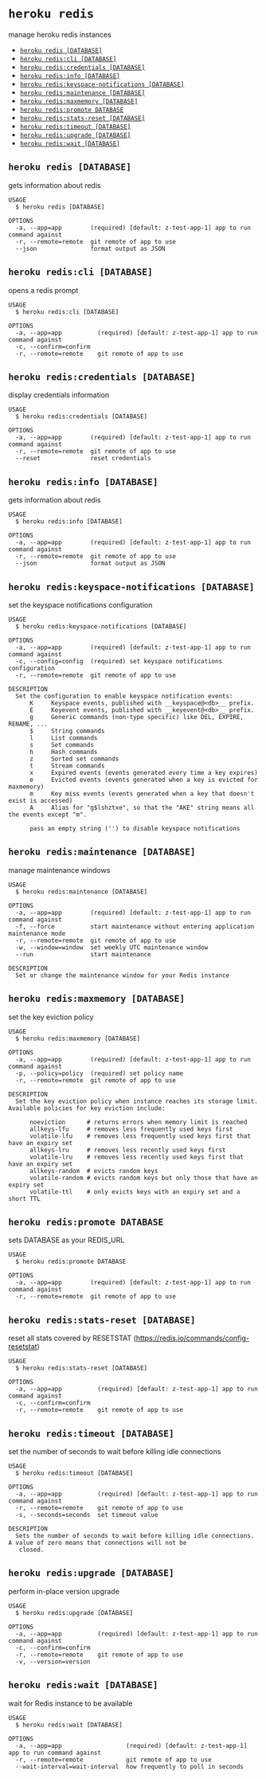 `heroku redis`
==============

manage heroku redis instances

* [`heroku redis [DATABASE]`](#heroku-redis-database)
* [`heroku redis:cli [DATABASE]`](#heroku-rediscli-database)
* [`heroku redis:credentials [DATABASE]`](#heroku-rediscredentials-database)
* [`heroku redis:info [DATABASE]`](#heroku-redisinfo-database)
* [`heroku redis:keyspace-notifications [DATABASE]`](#heroku-rediskeyspace-notifications-database)
* [`heroku redis:maintenance [DATABASE]`](#heroku-redismaintenance-database)
* [`heroku redis:maxmemory [DATABASE]`](#heroku-redismaxmemory-database)
* [`heroku redis:promote DATABASE`](#heroku-redispromote-database)
* [`heroku redis:stats-reset [DATABASE]`](#heroku-redisstats-reset-database)
* [`heroku redis:timeout [DATABASE]`](#heroku-redistimeout-database)
* [`heroku redis:upgrade [DATABASE]`](#heroku-redisupgrade-database)
* [`heroku redis:wait [DATABASE]`](#heroku-rediswait-database)

## `heroku redis [DATABASE]`

gets information about redis

```
USAGE
  $ heroku redis [DATABASE]

OPTIONS
  -a, --app=app        (required) [default: z-test-app-1] app to run command against
  -r, --remote=remote  git remote of app to use
  --json               format output as JSON
```

## `heroku redis:cli [DATABASE]`

opens a redis prompt

```
USAGE
  $ heroku redis:cli [DATABASE]

OPTIONS
  -a, --app=app          (required) [default: z-test-app-1] app to run command against
  -c, --confirm=confirm
  -r, --remote=remote    git remote of app to use
```

## `heroku redis:credentials [DATABASE]`

display credentials information

```
USAGE
  $ heroku redis:credentials [DATABASE]

OPTIONS
  -a, --app=app        (required) [default: z-test-app-1] app to run command against
  -r, --remote=remote  git remote of app to use
  --reset              reset credentials
```

## `heroku redis:info [DATABASE]`

gets information about redis

```
USAGE
  $ heroku redis:info [DATABASE]

OPTIONS
  -a, --app=app        (required) [default: z-test-app-1] app to run command against
  -r, --remote=remote  git remote of app to use
  --json               format output as JSON
```

## `heroku redis:keyspace-notifications [DATABASE]`

set the keyspace notifications configuration

```
USAGE
  $ heroku redis:keyspace-notifications [DATABASE]

OPTIONS
  -a, --app=app        (required) [default: z-test-app-1] app to run command against
  -c, --config=config  (required) set keyspace notifications configuration
  -r, --remote=remote  git remote of app to use

DESCRIPTION
  Set the configuration to enable keyspace notification events:
      K     Keyspace events, published with __keyspace@<db>__ prefix.
      E     Keyevent events, published with __keyevent@<db>__ prefix.
      g     Generic commands (non-type specific) like DEL, EXPIRE, RENAME, ...
      $     String commands
      l     List commands
      s     Set commands
      h     Hash commands
      z     Sorted set commands
      t     Stream commands
      x     Expired events (events generated every time a key expires)
      e     Evicted events (events generated when a key is evicted for maxmemory)
      m     Key miss events (events generated when a key that doesn't exist is accessed)
      A     Alias for "g$lshztxe", so that the "AKE" string means all the events except "m".

      pass an empty string ('') to disable keyspace notifications
```

## `heroku redis:maintenance [DATABASE]`

manage maintenance windows

```
USAGE
  $ heroku redis:maintenance [DATABASE]

OPTIONS
  -a, --app=app        (required) [default: z-test-app-1] app to run command against
  -f, --force          start maintenance without entering application maintenance mode
  -r, --remote=remote  git remote of app to use
  -w, --window=window  set weekly UTC maintenance window
  --run                start maintenance

DESCRIPTION
  Set or change the maintenance window for your Redis instance
```

## `heroku redis:maxmemory [DATABASE]`

set the key eviction policy

```
USAGE
  $ heroku redis:maxmemory [DATABASE]

OPTIONS
  -a, --app=app        (required) [default: z-test-app-1] app to run command against
  -p, --policy=policy  (required) set policy name
  -r, --remote=remote  git remote of app to use

DESCRIPTION
  Set the key eviction policy when instance reaches its storage limit. Available policies for key eviction include:

      noeviction      # returns errors when memory limit is reached
      allkeys-lfu     # removes less frequently used keys first
      volatile-lfu    # removes less frequently used keys first that have an expiry set
      allkeys-lru     # removes less recently used keys first
      volatile-lru    # removes less recently used keys first that have an expiry set
      allkeys-random  # evicts random keys
      volatile-random # evicts random keys but only those that have an expiry set
      volatile-ttl    # only evicts keys with an expiry set and a short TTL
```

## `heroku redis:promote DATABASE`

sets DATABASE as your REDIS_URL

```
USAGE
  $ heroku redis:promote DATABASE

OPTIONS
  -a, --app=app        (required) [default: z-test-app-1] app to run command against
  -r, --remote=remote  git remote of app to use
```

## `heroku redis:stats-reset [DATABASE]`

reset all stats covered by RESETSTAT (https://redis.io/commands/config-resetstat)

```
USAGE
  $ heroku redis:stats-reset [DATABASE]

OPTIONS
  -a, --app=app          (required) [default: z-test-app-1] app to run command against
  -c, --confirm=confirm
  -r, --remote=remote    git remote of app to use
```

## `heroku redis:timeout [DATABASE]`

set the number of seconds to wait before killing idle connections

```
USAGE
  $ heroku redis:timeout [DATABASE]

OPTIONS
  -a, --app=app          (required) [default: z-test-app-1] app to run command against
  -r, --remote=remote    git remote of app to use
  -s, --seconds=seconds  set timeout value

DESCRIPTION
  Sets the number of seconds to wait before killing idle connections. A value of zero means that connections will not be
   closed.
```

## `heroku redis:upgrade [DATABASE]`

perform in-place version upgrade

```
USAGE
  $ heroku redis:upgrade [DATABASE]

OPTIONS
  -a, --app=app          (required) [default: z-test-app-1] app to run command against
  -c, --confirm=confirm
  -r, --remote=remote    git remote of app to use
  -v, --version=version
```

## `heroku redis:wait [DATABASE]`

wait for Redis instance to be available

```
USAGE
  $ heroku redis:wait [DATABASE]

OPTIONS
  -a, --app=app                  (required) [default: z-test-app-1] app to run command against
  -r, --remote=remote            git remote of app to use
  --wait-interval=wait-interval  how frequently to poll in seconds
```
